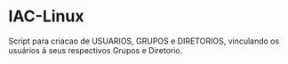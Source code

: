 # IAC-Linux
Script para criacao de USUARIOS, GRUPOS e DIRETORIOS, vinculando os usuários á seus respectivos Grupos e Diretorio.
